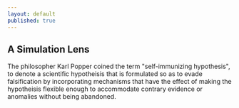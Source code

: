 ```yaml
---
layout: default
published: true
---
```


## A Simulation Lens

The philosopher Karl Popper coined the term "self-immunizing hypothesis", to denote a scientific hypotheisis that is formulated so as to evade falsification by incorporating mechanisms that have the effect of making the hypotheisis flexible enough to accommodate contrary evidence or anomalies without being abandoned.

